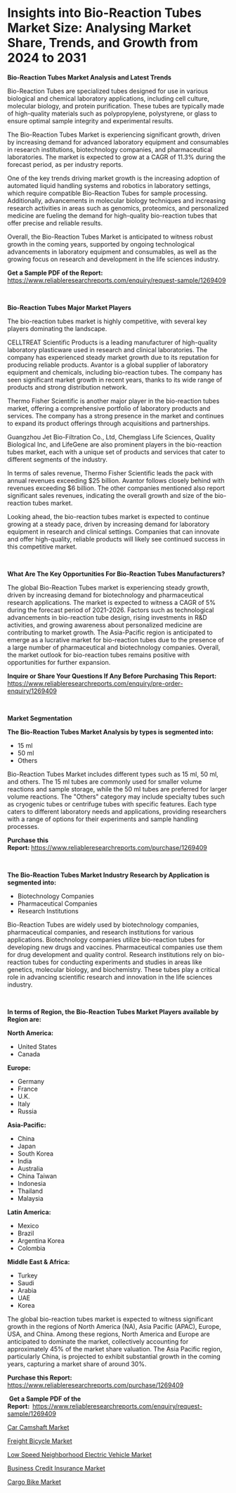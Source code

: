 <p><h1>Insights into Bio-Reaction Tubes Market Size: Analysing Market Share, Trends, and Growth from 2024 to 2031</h1></p><p><strong>Bio-Reaction Tubes Market Analysis and Latest Trends</strong></p>
<p><p>Bio-Reaction Tubes are specialized tubes designed for use in various biological and chemical laboratory applications, including cell culture, molecular biology, and protein purification. These tubes are typically made of high-quality materials such as polypropylene, polystyrene, or glass to ensure optimal sample integrity and experimental results.</p><p>The Bio-Reaction Tubes Market is experiencing significant growth, driven by increasing demand for advanced laboratory equipment and consumables in research institutions, biotechnology companies, and pharmaceutical laboratories. The market is expected to grow at a CAGR of 11.3% during the forecast period, as per industry reports.</p><p>One of the key trends driving market growth is the increasing adoption of automated liquid handling systems and robotics in laboratory settings, which require compatible Bio-Reaction Tubes for sample processing. Additionally, advancements in molecular biology techniques and increasing research activities in areas such as genomics, proteomics, and personalized medicine are fueling the demand for high-quality bio-reaction tubes that offer precise and reliable results.</p><p>Overall, the Bio-Reaction Tubes Market is anticipated to witness robust growth in the coming years, supported by ongoing technological advancements in laboratory equipment and consumables, as well as the growing focus on research and development in the life sciences industry.</p></p>
<p><strong>Get a Sample PDF of the Report:&nbsp;</strong> <a href="https://www.reliableresearchreports.com/enquiry/request-sample/1269409">https://www.reliableresearchreports.com/enquiry/request-sample/1269409</a></p>
<p>&nbsp;</p>
<p><strong>Bio-Reaction Tubes Major Market Players</strong></p>
<p><p>The bio-reaction tubes market is highly competitive, with several key players dominating the landscape. </p><p>CELLTREAT Scientific Products is a leading manufacturer of high-quality laboratory plasticware used in research and clinical laboratories. The company has experienced steady market growth due to its reputation for producing reliable products. Avantor is a global supplier of laboratory equipment and chemicals, including bio-reaction tubes. The company has seen significant market growth in recent years, thanks to its wide range of products and strong distribution network.</p><p>Thermo Fisher Scientific is another major player in the bio-reaction tubes market, offering a comprehensive portfolio of laboratory products and services. The company has a strong presence in the market and continues to expand its product offerings through acquisitions and partnerships.</p><p>Guangzhou Jet Bio-Filtration Co., Ltd, Chemglass Life Sciences, Quality Biological Inc, and LifeGene are also prominent players in the bio-reaction tubes market, each with a unique set of products and services that cater to different segments of the industry.</p><p>In terms of sales revenue, Thermo Fisher Scientific leads the pack with annual revenues exceeding $25 billion. Avantor follows closely behind with revenues exceeding $6 billion. The other companies mentioned also report significant sales revenues, indicating the overall growth and size of the bio-reaction tubes market.</p><p>Looking ahead, the bio-reaction tubes market is expected to continue growing at a steady pace, driven by increasing demand for laboratory equipment in research and clinical settings. Companies that can innovate and offer high-quality, reliable products will likely see continued success in this competitive market.</p></p>
<p>&nbsp;</p>
<p><strong>What Are The Key Opportunities For Bio-Reaction Tubes Manufacturers?</strong></p>
<p><p>The global Bio-Reaction Tubes market is experiencing steady growth, driven by increasing demand for biotechnology and pharmaceutical research applications. The market is expected to witness a CAGR of 5% during the forecast period of 2021-2026. Factors such as technological advancements in bio-reaction tube design, rising investments in R&D activities, and growing awareness about personalized medicine are contributing to market growth. The Asia-Pacific region is anticipated to emerge as a lucrative market for bio-reaction tubes due to the presence of a large number of pharmaceutical and biotechnology companies. Overall, the market outlook for bio-reaction tubes remains positive with opportunities for further expansion.</p></p>
<p><strong>Inquire or Share Your Questions If Any Before Purchasing This Report:</strong> <a href="https://www.reliableresearchreports.com/enquiry/pre-order-enquiry/1269409">https://www.reliableresearchreports.com/enquiry/pre-order-enquiry/1269409</a></p>
<p>&nbsp;</p>
<p><strong>Market Segmentation</strong></p>
<p><strong>The Bio-Reaction Tubes Market Analysis by types is segmented into:</strong></p>
<p><ul><li>15 ml</li><li>50 ml</li><li>Others</li></ul></p>
<p><p>Bio-Reaction Tubes Market includes different types such as 15 ml, 50 ml, and others. The 15 ml tubes are commonly used for smaller volume reactions and sample storage, while the 50 ml tubes are preferred for larger volume reactions. The "Others" category may include specialty tubes such as cryogenic tubes or centrifuge tubes with specific features. Each type caters to different laboratory needs and applications, providing researchers with a range of options for their experiments and sample handling processes.</p></p>
<p><strong>Purchase this Report:&nbsp;</strong><a href="https://www.reliableresearchreports.com/purchase/1269409">https://www.reliableresearchreports.com/purchase/1269409</a></p>
<p>&nbsp;</p>
<p><strong>The Bio-Reaction Tubes Market Industry Research by Application is segmented into:</strong></p>
<p><ul><li>Biotechnology Companies</li><li>Pharmaceutical Companies</li><li>Research Institutions</li></ul></p>
<p><p>Bio-Reaction Tubes are widely used by biotechnology companies, pharmaceutical companies, and research institutions for various applications. Biotechnology companies utilize bio-reaction tubes for developing new drugs and vaccines. Pharmaceutical companies use them for drug development and quality control. Research institutions rely on bio-reaction tubes for conducting experiments and studies in areas like genetics, molecular biology, and biochemistry. These tubes play a critical role in advancing scientific research and innovation in the life sciences industry.</p></p>
<p>&nbsp;</p>
<p><strong>In terms of Region, the Bio-Reaction Tubes Market Players available by Region are:</strong></p>
<p>
    <p> <strong> North America: </strong>
        <ul>
            <li>United States</li>
            <li>Canada</li>
        </ul>
        </p> 
    <p> <strong> Europe: </strong>
        <ul>
            <li>Germany</li>
            <li>France</li>
            <li>U.K.</li>
            <li>Italy</li>
            <li>Russia</li>
        </ul>
        </p> 
    <p> <strong> Asia-Pacific: </strong>
        <ul>
            <li>China</li>
            <li>Japan</li>
            <li>South Korea</li>
            <li>India</li>
            <li>Australia</li>
            <li>China Taiwan</li>
            <li>Indonesia</li>
            <li>Thailand</li>
            <li>Malaysia</li>
        </ul>
        </p> 
    <p> <strong> Latin America: </strong>
        <ul>
            <li>Mexico</li>
            <li>Brazil</li>
            <li>Argentina Korea</li>
            <li>Colombia</li>
        </ul>
        </p> 
    <p> <strong> Middle East & Africa: </strong>
        <ul>
            <li>Turkey</li>
            <li>Saudi</li>
            <li>Arabia</li>
            <li>UAE</li>
            <li>Korea</li>
        </ul>
    </p>
    </p>
<p><p>The global bio-reaction tubes market is expected to witness significant growth in the regions of North America (NA), Asia Pacific (APAC), Europe, USA, and China. Among these regions, North America and Europe are anticipated to dominate the market, collectively accounting for approximately 45% of the market share valuation. The Asia Pacific region, particularly China, is projected to exhibit substantial growth in the coming years, capturing a market share of around 30%.</p></p>
<p><strong>Purchase this Report: </strong><a href="https://www.reliableresearchreports.com/purchase/1269409">https://www.reliableresearchreports.com/purchase/1269409</a></p>
<p>&nbsp;<strong>Get a Sample PDF of the Report:&nbsp;&nbsp;</strong><a href="https://www.reliableresearchreports.com/enquiry/request-sample/1269409">https://www.reliableresearchreports.com/enquiry/request-sample/1269409</a></p>
<p><strong></strong></p>
<p><p><a href="https://medium.com/@margaretlee84/car-camshaft-market-share-evolution-and-market-growth-trends-2024-2031-2d6a52fb6b1e">Car Camshaft Market</a></p><p><a href="https://medium.com/@scanw41036/freight-bicycle-market-trends-and-market-analysis-forecasted-for-period-2024-2031-7ef07459a08e">Freight Bicycle Market</a></p><p><a href="https://medium.com/@margaretlee84/low-speed-neighborhood-electric-vehicle-market-size-reveals-the-best-marketing-channels-in-global-48325cbfd918">Low Speed Neighborhood Electric Vehicle Market</a></p><p><a href="https://medium.com/@minnieebert2827/business-credit-insurance-market-competitive-analysis-market-trends-and-forecast-to-2031-b0ef4400e87a">Business Credit Insurance Market</a></p><p><a href="https://medium.com/@scanw41036/cargo-bike-market-report-reveals-the-latest-trends-and-growth-opportunities-of-this-market-651baf36b8e5">Cargo Bike Market</a></p></p>